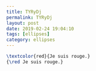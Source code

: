 ```yaml
---
title: TYRyDj
permalink: TYRyDj
layout: post
date: 2019-02-24 19:04:10
tags: [ellipses]
category: ellipses
---
```


```latex
\textcolor{red}{Je suis rouge.}
{\red Je suis rouge.}
```